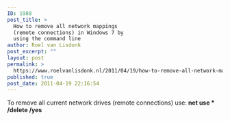 ```yaml
---
ID: 1988
post_title: >
  How to remove all network mappings
  (remote connections) in Windows 7 by
  using the command line
author: Roel van Lisdonk
post_excerpt: ""
layout: post
permalink: >
  https://www.roelvanlisdonk.nl/2011/04/19/how-to-remove-all-network-mappings-remote-connections-in-windows-7-by-using-the-command-line/
published: true
post_date: 2011-04-19 22:16:54
---
```

<p>To remove all current network drives (remote connections) use:<strong> net use * /delete /yes</strong></p>